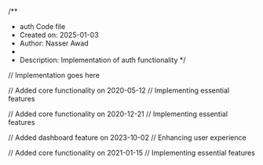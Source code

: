 /**
 * auth Code file
 * Created on: 2025-01-03
 * Author: Nasser Awad
 *
 * Description: Implementation of auth functionality
 */
 
// Implementation goes here


// Added core functionality on 2020-05-12
// Implementing essential features

// Added core functionality on 2020-12-21
// Implementing essential features

// Added dashboard feature on 2023-10-02
// Enhancing user experience

// Added core functionality on 2021-01-15
// Implementing essential features

